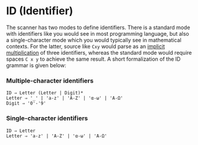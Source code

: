 # ID (Identifier)

The scanner has two modes to define identifiers. There is a standard mode with identifiers like you would see in most programming language, but also a single-character mode which you would typically see in mathematical contexts. For the latter, source like `Cxy` would parse as an [implicit multiplication](./Grammar_ImplicitMultiplication) of three identifiers, whereas the standard mode would require spaces `C x y` to achieve the same result.
A short formalization of the ID grammar is given below:

### Multiple-character identifiers
```
ID ⇒ Letter (Letter | Digit)*
Letter ⇒ '_' | 'a-z' | 'A-Z' | 'α-ω' | 'Α-Ω'
Digit ⇒ '0'-'9'
```
### Single-character identifiers
```
ID ⇒ Letter
Letter ⇒ 'a-z' | 'A-Z' | 'α-ω' | 'Α-Ω'
```

